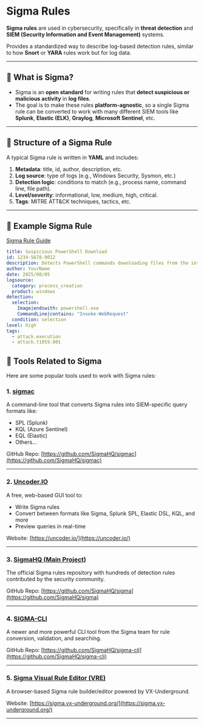 # Sigma Rules

**Sigma rules** are used in cybersecurity, specifically in **threat detection** and **SIEM (Security Information and Event Management)** systems.

Provides a standardized way to describe log-based detection rules, similar to how **Snort** or **YARA** rules work but for log data.

---

## 🔹 What is Sigma?

- Sigma is an **open standard** for writing rules that **detect suspicious or malicious activity** in **log files**.
- The goal is to make these rules **platform-agnostic**, so a single Sigma rule can be converted to work with many different SIEM tools like **Splunk**, **Elastic (ELK)**, **Graylog**, **Microsoft Sentinel**, etc.

---

## 🔹 Structure of a Sigma Rule

A typical Sigma rule is written in **YAML** and includes:

1. **Metadata**: title, id, author, description, etc.
2. **Log source**: type of logs (e.g., Windows Security, Sysmon, etc.)
3. **Detection logic**: conditions to match (e.g., process name, command line, file path).
4. **Level/severity**: informational, low, medium, high, critical.
5. **Tags**: MITRE ATT&CK techniques, tactics, etc.

---

## 🔹 Example Sigma Rule
[Sigma Rule Guide](https://github.com/SigmaHQ/sigma/wiki/Rule-Creation-Guide)

```yaml
title: Suspicious PowerShell Download
id: 1234-5678-9012
description: Detects PowerShell commands downloading files from the internet
author: YourName
date: 2025/08/05
logsource:
  category: process_creation
  product: windows
detection:
  selection:
    Image|endswith: powershell.exe
    CommandLine|contains: "Invoke-WebRequest"
  condition: selection
level: high
tags:
  - attack.execution
  - attack.t1059.001

```

## 🔹 Tools Related to Sigma

Here are some popular tools used to work with Sigma rules:

### 1. [sigmac](https://github.com/SigmaHQ/sigmac)
A command-line tool that converts Sigma rules into SIEM-specific query formats like:
- SPL (Splunk)
- KQL (Azure Sentinel)
- EQL (Elastic)
- Others...

GitHub Repo: [https://github.com/SigmaHQ/sigmac](https://github.com/SigmaHQ/sigmac)

---

### 2. [Uncoder.IO](https://uncoder.io/)
A free, web-based GUI tool to:
- Write Sigma rules
- Convert between formats like Sigma, Splunk SPL, Elastic DSL, KQL, and more
- Preview queries in real-time

Website: [https://uncoder.io/](https://uncoder.io/)

---

### 3. [SigmaHQ (Main Project)](https://github.com/SigmaHQ/sigma)
The official Sigma rules repository with hundreds of detection rules contributed by the security community.

GitHub Repo: [https://github.com/SigmaHQ/sigma](https://github.com/SigmaHQ/sigma)

---

### 4. [SIGMA-CLI](https://github.com/SigmaHQ/sigma-cli)
A newer and more powerful CLI tool from the Sigma team for rule conversion, validation, and searching.

GitHub Repo: [https://github.com/SigmaHQ/sigma-cli](https://github.com/SigmaHQ/sigma-cli)

---

### 5. [Sigma Visual Rule Editor (VRE)](https://sigma.vx-underground.org/)
A browser-based Sigma rule builder/editor powered by VX-Underground.

Website: [https://sigma.vx-underground.org/](https://sigma.vx-underground.org/)

---

